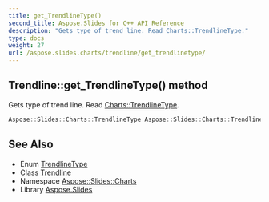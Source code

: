 ```yaml
---
title: get_TrendlineType()
second_title: Aspose.Slides for C++ API Reference
description: "Gets type of trend line. Read Charts::TrendlineType."
type: docs
weight: 27
url: /aspose.slides.charts/trendline/get_trendlinetype/
---
```

## Trendline::get_TrendlineType() method


Gets type of trend line. Read [Charts::TrendlineType](../../trendlinetype/).

```cpp
Aspose::Slides::Charts::TrendlineType Aspose::Slides::Charts::Trendline::get_TrendlineType() override
```

## See Also

* Enum [TrendlineType](../../trendlinetype/)
* Class [Trendline](../)
* Namespace [Aspose::Slides::Charts](../../)
* Library [Aspose.Slides](../../../)